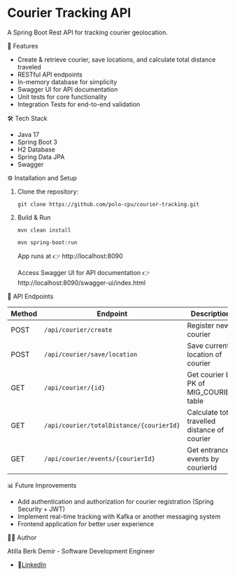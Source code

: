 # Courier Tracking API
A Spring Boot Rest API for tracking courier geolocation.

🚀 Features
- Create & retrieve courier, save locations, and calculate total distance traveled
- RESTful API endpoints
- In-memory database for simplicity
- Swagger UI for API documentation
- Unit tests for core functionality
- Integration Tests for end-to-end validation

🛠️ Tech Stack
- Java 17
- Spring Boot 3
- H2 Database
- Spring Data JPA
- Swagger

⚙️ Installation and Setup
1.  Clone the repository:

    `git clone https://github.com/polo-cpu/courier-tracking.git`


2. Build & Run

    `mvn clean install`
    
    `mvn spring-boot:run`

   App runs at 👉 http://localhost:8090

   Access Swagger UI for API documentation 👉 http://localhost:8090/swagger-ui/index.html

🔗 API Endpoints

| Method | Endpoint                        | Description                                   |
|--------|---------------------------------|-----------------------------------------------|
| POST   | `/api/courier/create`           | Register new courier                          |
| POST   | `/api/courier/save/location`    | Save current location of courier              |
| GET    | `/api/courier/{id}`             | Get courier by PK of MIG_COURIER table        |
| GET    | `/api/courier/totalDistance/{courierId}` | Calculate total travelled distance of courier |
| GET    | `/api/courier/events/{courierId}` | Get entrance events by courierId              |


📊 Future Improvements
- Add authentication and authorization for courier registration (Spring Security + JWT)
- Implement real-time tracking with Kafka or another messaging system
- Frontend application for better user experience

👨‍💻 Author

Atilla Berk Demir - Software Development Engineer
- 🔗[LinkedIn](https://www.linkedin.com/in/atilla-berk-demir/)
